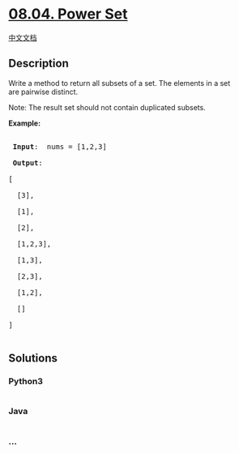# [08.04. Power Set](https://leetcode-cn.com/problems/power-set-lcci)

[中文文档](/lcci/08.04.Power%20Set/README.md)

## Description
<p>Write a method to return all subsets of a set. The elements in a set are&nbsp;pairwise distinct.</p>



<p>Note: The result set should not contain duplicated subsets.</p>



<p><strong>Example:</strong></p>



<pre>

<strong> Input</strong>:  nums = [1,2,3]

<strong> Output</strong>: 

[

  [3],

&nbsp; [1],

&nbsp; [2],

&nbsp; [1,2,3],

&nbsp; [1,3],

&nbsp; [2,3],

&nbsp; [1,2],

&nbsp; []

]

</pre>




## Solutions


### Python3

```python

```

### Java

```java

```

### ...
```

```
